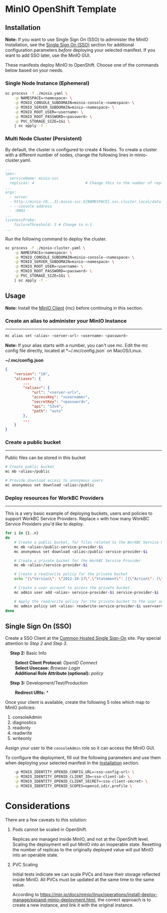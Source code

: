 # MinIO OpenShift Template

## <a name="installation"></a>Installation

**Note:** If you want to use Single Sign On (SSO) to administer the MinIO Installation, see the [Single Sign On (SSO)](#sso) section for additional configuration parameters *before* deploying your selected manifest.  If you want to add SSO later, use the MinIO GUI.

These manifests deploy MinIO to OpenShift.  Choose one of the commands below based on your needs.
### Single Node Instance (Ephemeral)

```sh
oc process -f ./minio.yaml \
    -p NAMESPACE=<namespace> \
    -p MINIO_CONSOLE_SUBDOMAIN=minio-console-<namespace> \
    -p MINIO_SERVER_SUBDOMAIN=minio-<namespace> \
    -p MINIO_ROOT_USER=<username> \
    -p MINIO_ROOT_PASSWORD=<password> \
    -p PVC_STORAGE_SIZE=1Gi \
    | oc apply -f -
```
### Multi Node Cluster (Persistent)

By default, the cluster is configured to create 4 Nodes.  To create a cluster with a different number of nodes, change the following lines in minio-cluster.yaml.

```yaml
...
spec:
  serviceName: minio-svc
  replicas: 4                       # Change this to the number of replicas (n)
...
args:
  - server
  - http://minio-{0...3}.minio-svc.${NAMESPACE}.svc.cluster.local/data    # Change `3` to n-1
  - --console-address
  - :9001
...
livenessProbe:
    failureThreshold: 3 # Change to n-1
...
```


Run the following command to deploy the cluster.

```sh
oc process -f ./minio-cluster.yaml \
    -p NAMESPACE=<namespace> \
    -p MINIO_CONSOLE_SUBDOMAIN=minio-console-<namespace> \
    -p MINIO_SERVER_SUBDOMAIN=minio-<namespace> \
    -p MINIO_ROOT_USER=<username> \
    -p MINIO_ROOT_PASSWORD=<password> \
    -p PVC_STORAGE_SIZE=1Gi \
    | oc apply -f -
```

## <a name="usage"></a>Usage

**Note:** Install the [MinIO Client](https://min.io/docs/minio/linux/reference/minio-mc.html) (mc) before continuing in this section.

### Create an alias to administer your MinIO Instance
---
```sh
mc alias set <alias> <server-url> <username> <password>
```
**Note:** If your alias starts with a number, you can't use mc.  Edit the mc config file directly, located at *~/.mc/config.json` on MacOS/Linux.

**~/.mc/config.json**
```json
{
    "version": "10",
    "aliases": {
        ...
        "<alias>": {
            "url": "<server-url>",
            "accessKey": "<username>",
            "secretKey": "<password>",
            "api": "S3v4",
            "path": "auto"
        },
        ...
    }
}
```
    
### Create a public bucket
---

Public files can be stored in this bucket

```sh
# Create public bucket
mc mb <alias>/public

# Provide download access to anonymous users
mc anonymous set download <alias>/public
```

### Deploy resources for WorkBC Providers
---
This is a very basic example of deploying buckets, users and policies to support WorkBC Service Providers.  Replace `n` with how many WorkBC Service Providers you'd like to deploy.

```sh
for i in {1..n}
do
    # Create a public bucket, for files related to the WorkBC Service Provider
    mc mb <alias>/public-service-provider-$i
    mc anonymous set download <alias>/public-service-provider-$i

    # Create a private bucket for the WorkBC Service Provider
    mc mb <alias>/service-provider-$i

    # Create a read/write policy for the private bucket
    echo "{\"Version\": \"2012-10-17\",\"Statement\": [{\"Action\": [\"s3:ListBucket\",\"s3:PutObject\",\"s3:GetObject\",\"s3:DeleteObject\"],\"Effect\": \"Allow\",\"Resource\": [\"arn:aws:s3:::service-provider-$i\/*\", \"arn:aws:s3:::service-provider-$i\"],\"Sid\": \"BucketAccessForUser\"}]}" | mc admin policy add <alias> readwrite-service-provider-$i /dev/stdin

    # Create a user account to access the private bucket
    mc admin user add <alias> service-provider-$i service-provider-$i

    # Apply the read/write policy for the private bucket to the user account
    mc admin policy set <alias> readwrite-service-provider-$i user=service-provider-$i
done
```


## <a name="sso"></a>Single Sign On (SSO)

Create a SSO Client at the [Common Hosted Single Sign-On](https://bcgov.github.io/sso-requests) site.  Pay special attention to *Step 2* and *Step 3*.

&nbsp;&nbsp;&nbsp;&nbsp;**Step 2:** Basic Info

&nbsp;&nbsp;&nbsp;&nbsp;&nbsp;&nbsp;&nbsp;&nbsp;**Select Client Protocol:** *OpenID Connect*<br />
&nbsp;&nbsp;&nbsp;&nbsp;&nbsp;&nbsp;&nbsp;&nbsp;**Select Usecase:** *Browser Login*<br />
&nbsp;&nbsp;&nbsp;&nbsp;&nbsp;&nbsp;&nbsp;&nbsp;**Additional Role Attribute (optional):** *policy*

&nbsp;&nbsp;&nbsp;&nbsp;**Step 3:** Development/Test/Production

&nbsp;&nbsp;&nbsp;&nbsp;&nbsp;&nbsp;&nbsp;&nbsp;**Redirect URIs:** *\**

Once your client is available, create the following 5 roles which map to MinIO policies:

1. consoleAdmin
2. diagnostics
3. readonly
4. readwrite
5. writeonly

Assign your user to the `consoleAdmin` role so it can access the MinIO GUI.

To configure the deployment, fill out the following parameters and use them when deploying your selected manifest in the [Installation](#installation) section.

```sh
    -p MINIO_IDENTITY_OPENID_CONFIG_URL=<sso-config-url> \
    -p MINIO_IDENTITY_OPENID_CLIENT_ID=<sso-client-id> \
    -p MINIO_IDENTITY_OPENID_CLIENT_SECRET=<sso-client-secret> \
    -p MINIO_IDENTITY_OPENID_SCOPES=openid,idir,profile \
```

# Considerations

There are a few caveats to this solution:

1. Pods cannot be scaled in OpenShift.

    Replicas are managed inside MinIO, and not at the OpenShift level.  Scaling the deployment will put MinIO into an inoperable state.  Resetting the number of replicas to the originally deployed value will put MinIO into an operable state.

2. PVC Scaling

    Initial tests indiciate we can scale PVCs and have their storage reflected inside MinIO.  All PVCs must be updated at the same time to the same value.

    According to https://min.io/docs/minio/linux/operations/install-deploy-manage/expand-minio-deployment.html, the correct approach is to create a new instance, and link it with the original instance.